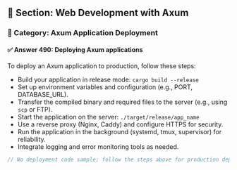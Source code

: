 ## 📘 Section: Web Development with Axum  
### 🔹 Category: Axum Application Deployment  
#### ✅ Answer 490: Deploying Axum applications

To deploy an Axum application to production, follow these steps:

- Build your application in release mode: `cargo build --release`
- Set up environment variables and configuration (e.g., PORT, DATABASE_URL).
- Transfer the compiled binary and required files to the server (e.g., using `scp` or FTP).
- Start the application on the server: `./target/release/app_name`
- Use a reverse proxy (Nginx, Caddy) and configure HTTPS for security.
- Run the application in the background (systemd, tmux, supervisor) for reliability.
- Integrate logging and error monitoring tools as needed.

```rust
// No deployment code sample; follow the steps above for production deployment.
```
